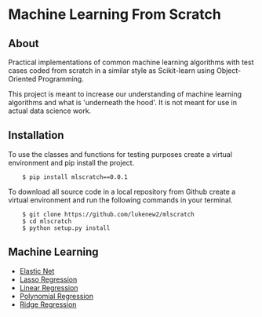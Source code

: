 # Machine Learning From Scratch 

## About

Practical implementations of common machine learning algorithms with test
cases coded from scratch in a similar style as Scikit-learn using 
Object-Oriented Programming.

This project is meant to increase our understanding of machine learning
algorithms and what is  'underneath the hood'. It is not meant for use
in actual data science work.  

## Installation
To use the classes and functions for testing purposes create a virtual
environment and pip install the project.  
```
    $ pip install mlscratch==0.0.1
```
To download all source code in a local repository from Github create a virtual
environment and run the following commands in your terminal.

```
    $ git clone https://github.com/lukenew2/mlscratch
    $ cd mlscratch
    $ python setup.py install
```

## Machine Learning
- [Elastic Net](mlscratch/supervised/regression.py)
- [Lasso Regression](mlscratch/supervised/regression.py)
- [Linear Regression](mlscratch/supervised/regression.py)
- [Polynomial Regression](mlscratch/utils/preprocessing.py)
- [Ridge Regression](mlscratch/supervised/regression.py)


